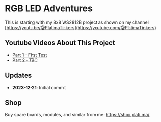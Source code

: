 # RGB LED Adventures
This is starting with my 8x8 WS2812B project as shown on my channel [https://youtu.be/@PlatimaTinkers](https://youtube.com/@PlatimaTinkers)

## Youtube Videos About This Project
 - [Part 1 - First Test](https://www.youtube.com/watch?v=TBC)
 - [Part 2 - TBC]()

## Updates
* **2023-12-21**: Initial commit

## Shop
Buy spare boards, modules, and similar from me: https://shop.plati.ma/
